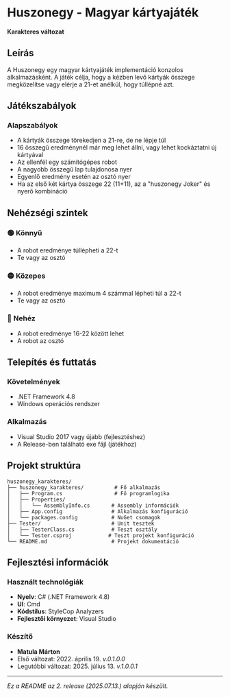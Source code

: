 # Huszonegy - Magyar kártyajáték
**Karakteres változat**

## Leírás
A Huszonegy egy magyar kártyajáték implementáció konzolos alkalmazásként. A játék célja, hogy a kézben levő kártyák összege megközelítse vagy elérje a 21-et anélkül, hogy túllépné azt.

## Játékszabályok

### Alapszabályok
- A kártyák összege törekedjen a 21-re, de ne lépje túl
- 16 összegű eredménynél már meg lehet állni, vagy lehet kockáztatni új kártyával
- Az ellenfél egy számítógépes robot
- A nagyobb összegű lap tulajdonosa nyer
- Egyenlő eredmény esetén az osztó nyer
- Ha az első két kártya összege 22 (11+11), az a "huszonegy Joker" és nyerő kombináció

## Nehézségi szintek

### 🟢 Könnyű
- A robot eredménye túllépheti a 22-t
- Te vagy az osztó

### 🟡 Közepes
- A robot eredménye maximum 4 számmal lépheti túl a 22-t
- Te vagy az osztó

### 🔴 Nehéz
- A robot eredménye 16-22 között lehet
- A robot az osztó

## Telepítés és futtatás

### Követelmények
- .NET Framework 4.8
- Windows operációs rendszer

### Alkalmazás
- Visual Studio 2017 vagy újabb (fejlesztéshez)
- A Release-ben található exe fájl (játékhoz)

## Projekt struktúra

```
huszonegy_karakteres/
├── huszonegy_karakteres/          # Fő alkalmazás
│   ├── Program.cs                 # Fő programlogika
│   ├── Properties/
│   │   └── AssemblyInfo.cs       # Assembly információk
│   ├── App.config                # Alkalmazás konfiguráció
│   └── packages.config           # NuGet csomagok
├── Tester/                       # Unit tesztek
│   ├── TesterClass.cs            # Teszt osztály
│   └── Tester.csproj            # Teszt projekt konfiguráció
└── README.md                     # Projekt dokumentáció
```


## Fejlesztési információk

### Használt technológiák
- **Nyelv**: C# (.NET Framework 4.8)
- **UI**: Cmd
- **Kódstílus**: StyleCop Analyzers
- **Fejlesztői környezet**: Visual Studio

### Készítő

- **Matula Márton**  
- Első változat: 2022. április 19. *v.0.1.0.0*
- Legutóbbi változat: 2025. július 13. *v.1.0.0.1*
---

*Ez a README az 2. release (2025.07.13.) alapján készült.*

